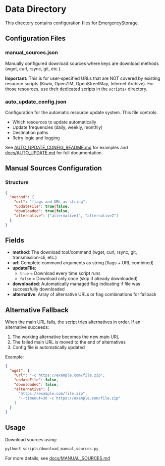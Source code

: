 # Data Directory

This directory contains configuration files for EmergencyStorage.

## Configuration Files

### manual_sources.json

Manually configured download sources where keys are download methods (wget, curl, rsync, git, etc.).

**Important:** This is for user-specified URLs that are NOT covered by existing resource scripts (Kiwix, OpenZIM, OpenStreetMap, Internet Archive). For those resources, use their dedicated scripts in the `scripts/` directory.

### auto_update_config.json

Configuration for the automatic resource update system. This file controls:
- Which resources to update automatically
- Update frequencies (daily, weekly, monthly)
- Destination paths
- Retry logic and logging

See [AUTO_UPDATE_CONFIG_README.md](AUTO_UPDATE_CONFIG_README.md) for examples and [docs/AUTO_UPDATE.md](../docs/AUTO_UPDATE.md) for full documentation.

## Manual Sources Configuration

### Structure

```json
{
  "method": {
    "url": "flags and URL as string",
    "updateFile": true|false,
    "downloaded": true|false,
    "alternative": ["alternative1", "alternative2"]
  }
}
```

## Fields

- **method**: The download tool/command (wget, curl, rsync, git, transmission-cli, etc.)
- **url**: Complete command arguments as string (flags + URL combined)
- **updateFile**: 
  - `true` = Download every time script runs
  - `false` = Download only once (skip if already downloaded)
- **downloaded**: Automatically managed flag indicating if file was successfully downloaded
- **alternative**: Array of alternative URLs or flag combinations for fallback

## Alternative Fallback

When the main URL fails, the script tries alternatives in order. If an alternative succeeds:
1. The working alternative becomes the new main URL
2. The failed main URL is moved to the end of alternatives
3. Config file is automatically updated

Example:
```json
{
  "wget": {
    "url": "-c https://example.com/file.zip",
    "updateFile": false,
    "downloaded": false,
    "alternative": [
      "https://example.com/file.zip",
      "--timeout=30 -c https://example.com/file.zip"
    ]
  }
}
```

## Usage

Download sources using:
```bash
python3 scripts/download_manual_sources.py
```

For more details, see [docs/MANUAL_SOURCES.md](../docs/MANUAL_SOURCES.md)
